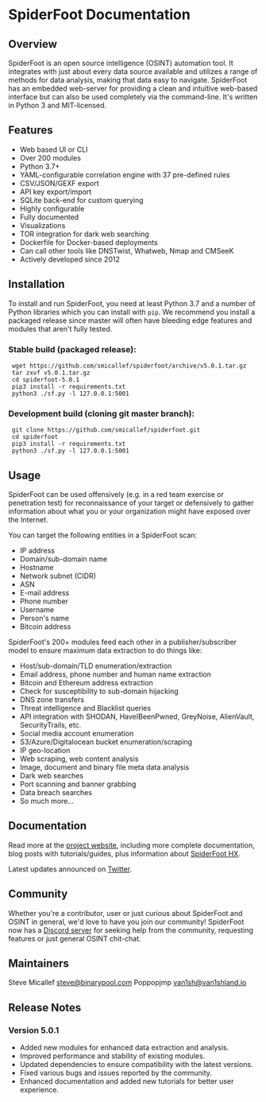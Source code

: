 # SpiderFoot Documentation

## Overview

SpiderFoot is an open source intelligence (OSINT) automation tool. It integrates with just about every data source available and utilizes a range of methods for data analysis, making that data easy to navigate. SpiderFoot has an embedded web-server for providing a clean and intuitive web-based interface but can also be used completely via the command-line. It's written in Python 3 and MIT-licensed.

## Features

- Web based UI or CLI
- Over 200 modules
- Python 3.7+
- YAML-configurable correlation engine with 37 pre-defined rules
- CSV/JSON/GEXF export
- API key export/import
- SQLite back-end for custom querying
- Highly configurable
- Fully documented
- Visualizations
- TOR integration for dark web searching
- Dockerfile for Docker-based deployments
- Can call other tools like DNSTwist, Whatweb, Nmap and CMSeeK
- Actively developed since 2012

## Installation

To install and run SpiderFoot, you need at least Python 3.7 and a number of Python libraries which you can install with `pip`. We recommend you install a packaged release since master will often have bleeding edge features and modules that aren't fully tested.

### Stable build (packaged release):

```
 wget https://github.com/smicallef/spiderfoot/archive/v5.0.1.tar.gz
 tar zxvf v5.0.1.tar.gz
 cd spiderfoot-5.0.1
 pip3 install -r requirements.txt
 python3 ./sf.py -l 127.0.0.1:5001
```

### Development build (cloning git master branch):

```
 git clone https://github.com/smicallef/spiderfoot.git
 cd spiderfoot
 pip3 install -r requirements.txt
 python3 ./sf.py -l 127.0.0.1:5001
```

## Usage

SpiderFoot can be used offensively (e.g. in a red team exercise or penetration test) for reconnaissance of your target or defensively to gather information about what you or your organization might have exposed over the Internet.

You can target the following entities in a SpiderFoot scan:

- IP address
- Domain/sub-domain name
- Hostname
- Network subnet (CIDR)
- ASN
- E-mail address
- Phone number
- Username
- Person's name
- Bitcoin address

SpiderFoot's 200+ modules feed each other in a publisher/subscriber model to ensure maximum data extraction to do things like:

- Host/sub-domain/TLD enumeration/extraction
- Email address, phone number and human name extraction
- Bitcoin and Ethereum address extraction
- Check for susceptibility to sub-domain hijacking
- DNS zone transfers
- Threat intelligence and Blacklist queries
- API integration with SHODAN, HaveIBeenPwned, GreyNoise, AlienVault, SecurityTrails, etc.
- Social media account enumeration
- S3/Azure/Digitalocean bucket enumeration/scraping
- IP geo-location
- Web scraping, web content analysis
- Image, document and binary file meta data analysis
- Dark web searches
- Port scanning and banner grabbing
- Data breach searches
- So much more...

## Documentation

Read more at the [project website](https://www.spiderfoot.net/r.php?u=aHR0cHM6Ly93d3cuc3BpZGVyZm9vdC5uZXQv&s=os_gh), including more complete documentation, blog posts with tutorials/guides, plus information about [SpiderFoot HX](https://www.spiderfoot.net/r.php?u=aHR0cHM6Ly93d3cuc3BpZGVyZm9vdC5uZXQvaHgvCg==&s=os_gh).

Latest updates announced on [Twitter](https://twitter.com/spiderfoot).

## Community

Whether you're a contributor, user or just curious about SpiderFoot and OSINT in general, we'd love to have you join our community! SpiderFoot now has a [Discord server](https://discord.gg/vyvztrG) for seeking help from the community, requesting features or just general OSINT chit-chat.

## Maintainers

Steve Micallef <steve@binarypool.com>
Poppopjmp <van1sh@van1shland.io>

## Release Notes

### Version 5.0.1

- Added new modules for enhanced data extraction and analysis.
- Improved performance and stability of existing modules.
- Updated dependencies to ensure compatibility with the latest versions.
- Fixed various bugs and issues reported by the community.
- Enhanced documentation and added new tutorials for better user experience.
